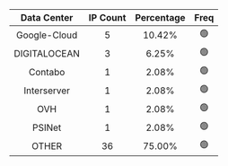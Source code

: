 | Data Center | IP Count | Percentage | Freq |
|:------------:|:--------:|:-----------:|:-----:|
| Google-Cloud | 5 | 10.42% | 🟢 |
| DIGITALOCEAN | 3 | 6.25% | 🟢 |
| Contabo | 1 | 2.08% | 🟢 |
| Interserver | 1 | 2.08% | 🟢 |
| OVH | 1 | 2.08% | 🟢 |
| PSINet | 1 | 2.08% | 🟢 |
| OTHER | 36 | 75.00% | 🟢 |